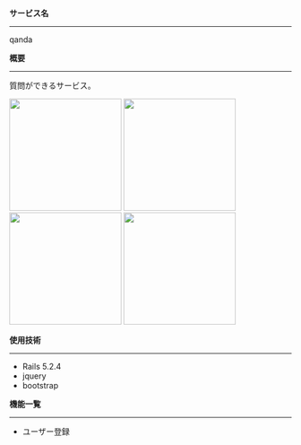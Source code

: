 **サービス名**  
***
qanda  

**概要**  
***
質問ができるサービス。  

<p float="left">
  <img src="https://user-images.githubusercontent.com/55477664/146740869-298cebb7-4078-4f81-a9e7-d1d276e7ec15.jpg" width="200サイズ">
  <img src="https://user-images.githubusercontent.com/55477664/146740893-cddaf424-1609-488b-a36b-257363777aa9.jpg" width="200サイズ">
  <img src="https://user-images.githubusercontent.com/55477664/146740898-9c1b7a3a-3f19-4bbb-9ec3-e837c7689da5.jpg" width="200サイズ">
  <img src="https://user-images.githubusercontent.com/55477664/146740908-abb60769-f4eb-4dd5-aa70-3a82d549b8f6.jpg" width="200サイズ">
</p>

**使用技術**
***
* Rails 5.2.4  
* jquery  
* bootstrap  

**機能一覧**  
***
* ユーザー登録   
